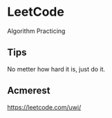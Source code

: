 # LeetCode

Algorithm Practicing

## Tips

No metter how hard it is, just do it.

## Acmerest

https://leetcode.com/uwi/
